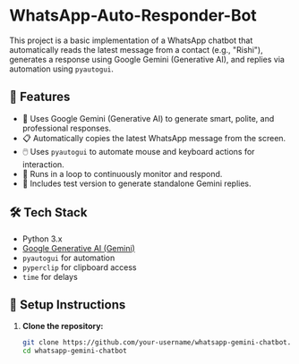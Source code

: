 # WhatsApp-Auto-Responder-Bot

This project is a basic implementation of a WhatsApp chatbot that automatically reads the latest message from a contact (e.g., "Rishi"), generates a response using Google Gemini (Generative AI), and replies via automation using `pyautogui`.

## 📌 Features

- 🧠 Uses Google Gemini (Generative AI) to generate smart, polite, and professional responses.
- 📋 Automatically copies the latest WhatsApp message from the screen.
- 🖱️ Uses `pyautogui` to automate mouse and keyboard actions for interaction.
- 🔁 Runs in a loop to continuously monitor and respond.
- 🧪 Includes test version to generate standalone Gemini replies.

## 🛠️ Tech Stack

- Python 3.x
- [Google Generative AI (Gemini)](https://ai.google.dev/)
- `pyautogui` for automation
- `pyperclip` for clipboard access
- `time` for delays

## 🔧 Setup Instructions

1. **Clone the repository:**
   ```bash
   git clone https://github.com/your-username/whatsapp-gemini-chatbot.git
   cd whatsapp-gemini-chatbot
